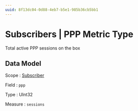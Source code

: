 ```yaml
---
uuid: 8f13dc04-0d88-4eb7-b5e1-985b36cb5bb1
---
```

# Subscribers | PPP Metric Type

Total active PPP sessions on the box

## Data Model

Scope
: [Subscriber](../metric-scopes-reference/subscriber.md)

Field
: `ppp`

Type
: UInt32

Measure
: `sessions`
